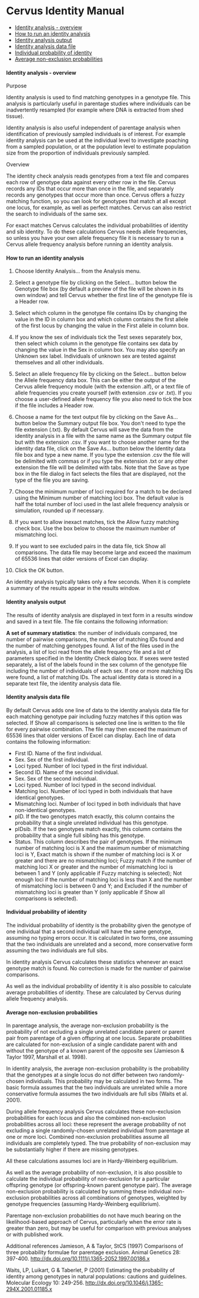 Cervus Identity Manual
================

-   [Identity analysis - overview](#identity-analysis---overview)
-   [How to run an identity analysis](#how-to-run-an-identity-analysis)
-   [Identity analysis output](#identity-analysis-output)
-   [Identity analysis data file](#identity-analysis-data-file)
-   [Individual probability of identity](#individual-probability-of-identity)
-   [Average non-exclusion probabilities](#average-non-exclusion-probabilities)

#### Identity analysis - overview

Purpose

Identity analysis is used to find matching genotypes in a genotype file. This analysis is particularly useful in parentage studies where individuals can be inadvertently resampled (for example where DNA is extracted from shed tissue).

Identity analysis is also useful independent of parentage analysis when identification of previously sampled individuals is of interest. For example identity analysis can be used at the individual level to investigate poaching from a sampled population, or at the population level to estimate population size from the proportion of individuals previously sampled.

Overview

The identity check analysis reads genotypes from a text file and compares each row of genotype data against every other row in the file. Cervus records any IDs that occur more than once in the file, and separately records any genotypes that occur more than once. Cervus offers a fuzzy matching function, so you can look for genotypes that match at all except one locus, for example, as well as perfect matches. Cervus can also restrict the search to individuals of the same sex.

For exact matches Cervus calculates the individual probabilities of identity and sib identity. To do these calculations Cervus needs allele frequencies, so unless you have your own allele frequency file it is necessary to run a Cervus allele frequency analysis before running an identity analysis.

#### How to run an identity analysis

1.  Choose Identity Analysis... from the Analysis menu.

2.  Select a genotype file by clicking on the Select... button below the Genotype file box (by default a preview of the file will be shown in its own window) and tell Cervus whether the first line of the genotype file is a Header row.

3.  Select which column in the genotype file contains IDs by changing the value in the ID in column box and which column contains the first allele of the first locus by changing the value in the First allele in column box.
4.  If you know the sex of individuals tick the Test sexes separately box, then select which column in the genotype file contains sex data by changing the value in the Sex in column box. You may also specify an Unknown sex label. Individuals of unknown sex are tested against themselves and all other individuals.
5.  Select an allele frequency file by clicking on the Select... button below the Allele frequency data box. This can be either the output of the Cervus allele frequency module (with the extension .alf), or a text file of allele frequencies you create yourself (with extension .csv or .txt). If you choose a user-defined allele frequency file you also need to tick the box if the file includes a Header row.
6.  Choose a name for the text output file by clicking on the Save As... button below the Summary output file box. You don't need to type the file extension (.txt). By default Cervus will save the data from the identity analysis in a file with the same name as the Summary output file but with the extension .csv. If you want to choose another name for the identity data file, click on the Save As... button below the Identity data file box and type a new name. If you type the extension .csv the file will be delimited with commas or if you type the extension .txt or any other extension the file will be delimited with tabs. Note that the Save as type box in the file dialog in fact selects the files that are displayed, not the type of the file you are saving.
7.  Choose the minimum number of loci required for a match to be declared using the Minimum number of matching loci box. The default value is half the total number of loci used in the last allele frequency analysis or simulation, rounded up if necessary.
8.  If you want to allow inexact matches, tick the Allow fuzzy matching check box. Use the box below to choose the maximum number of mismatching loci.
9.  If you want to see excluded pairs in the data file, tick Show all comparisons. The data file may become large and exceed the maximum of 65536 lines that older versions of Excel can display.
10. Click the OK button.

An identity analysis typically takes only a few seconds. When it is complete a summary of the results appear in the results window.

#### Identity analysis output

The results of identity analysis are displayed in text form in a results window and saved in a text file. The file contains the following information:

**A set of summary statistics**: the number of individuals compared, tne number of pairwise comparisons, the number of matching IDs found and the number of matching genotypes found. A list of the files used in the analysis, a list of loci read from the allele frequency file and a list of parameters specified in the Identity Check dialog box. If sexes were tested separately, a list of the labels found in the sex column of the genotype file including the number of individuals of each sex. If one or more matching IDs were found, a list of matching IDs. The actual identity data is stored in a separate text file, the identity analysis data file.

#### Identity analysis data file

By default Cervus adds one line of data to the identity analysis data file for each matching genotype pair including fuzzy matches if this option was selected. If Show all comparisons is selected one line is written to the file for every pairwise combination. The file may then exceed the maximum of 65536 lines that older versions of Excel can display. Each line of data contains the following information:

-   First ID. Name of the first individual.
-   Sex. Sex of the first individual.
-   Loci typed. Number of loci typed in the first individual.
-   Second ID. Name of the second individual.
-   Sex. Sex of the second individual.
-   Loci typed. Number of loci typed in the second individual.
-   Matching loci. Number of loci typed in both individuals that have identical genotypes.
-   Mismatching loci. Number of loci typed in both individuals that have non-identical genotypes.
-   pID. If the two genotypes match exactly, this column contains the probability that a single unrelated individual has this genotype.
-   pIDsib. If the two genotypes match exactly, this column contains the probability that a single full sibling has this genotype.
-   Status. This column describes the pair of genotypes. If the minimum number of matching loci is X and the maximum number of mismatching loci is Y, Exact match is shown if the number of matching loci is X or greater and there are no mismatching loci; Fuzzy match if the number of matching loci X or greater and the number of mismatching loci is between 1 and Y (only applicable if Fuzzy matching is selected); Not enough loci if the number of matching loci is less than X and the number of mismatching loci is between 0 and Y; and Excluded if the number of mismatching loci is greater than Y (only applicable if Show all comparisons is selected).

#### Individual probability of identity

The individual probability of identity is the probability given the genotype of one individual that a second individual will have the same genotype, assuming no typing errors occur. It is calculated in two forms, one assuming that the two individuals are unrelated and a second, more conservative form assuming the two individuals are full sibs.

In identity analysis Cervus calculates these statistics whenever an exact genotype match is found. No correction is made for the number of pairwise comparisons.

As well as the individual probability of identity it is also possible to calculate average probabilities of identity. These are calculated by Cervus during allele frequency analysis.

#### Average non-exclusion probabilities

In parentage analysis, the average non-exclusion probability is the probability of not excluding a single unrelated candidate parent or parent pair from parentage of a given offspring at one locus. Separate probabilities are calculated for non-exclusion of a single candidate parent with and without the genotype of a known parent of the opposite sex (Jamieson & Taylor 1997, Marshall et al. 1998).

In identity analysis, the average non-exclusion probability is the probability that the genotypes at a single locus do not differ between two randomly-chosen individuals. This probability may be calculated in two forms. The basic formula assumes that the two individuals are unrelated while a more conservative formula assumes the two individuals are full sibs (Waits et al. 2001).

During allele frequency analysis Cervus calculates these non-exclusion probabilities for each locus and also the combined non-exclusion probabilities across all loci: these represent the average probability of not excluding a single randomly-chosen unrelated individual from parentage at one or more loci. Combined non-exclusion probabilities assume all individuals are completely typed. The true probability of non-exclusion may be substantially higher if there are missing genotypes.

All these calculations assumes loci are in Hardy-Weinberg equilibrium.

As well as the average probability of non-exclusion, it is also possible to calculate the individual probability of non-exclusion for a particular offspring genotype (or offspring-known parent genotype pair). The average non-exclusion probability is calculated by summing these individual non-exclusion probabilities across all combinations of genotypes, weighted by genotype frequencies (assuming Hardy-Weinberg equilibrium).

Parentage non-exclusion probabilities do not have much bearing on the likelihood-based approach of Cervus, particularly when the error rate is greater than zero, but may be useful for comparison with previous analyses or with published work.

Additional references Jamieson, A & Taylor, StCS (1997) Comparisons of three probability formulae for parentage exclusion. Animal Genetics 28: 397-400. <http://dx.doi.org/10.1111/j.1365-2052.1997.00186.x>

Waits, LP, Luikart, G & Taberlet, P (2001) Estimating the probability of identity among genotypes in natural populations: cautions and guidelines. Molecular Ecology 10: 249-256. <http://dx.doi.org/10.1046/j.1365-294X.2001.01185.x>
